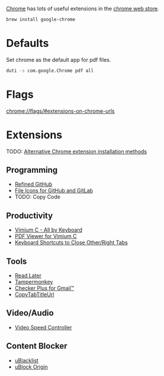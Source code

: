 [Chrome](https://www.google.com/chrome/) has lots of useful extensions in the [chrome web store](https://chrome.google.com/webstore/category/extensions).

```bash
brew install google-chrome
```

# Defaults

Set chrome as the default app for pdf files.

```bash
duti -s com.google.Chrome pdf all
```

# Flags

<chrome://flags/#extensions-on-chrome-urls>

# Extensions

TODO: [Alternative Chrome extension installation methods](https://developer.chrome.com/docs/extensions/mv3/external_extensions/#preference-mac)

## Programming

-   [Refined GitHub](https://chrome.google.com/webstore/detail/hlepfoohegkhhmjieoechaddaejaokhf)
-   [File Icons for GitHub and GitLab](https://chrome.google.com/webstore/detail/ficfmibkjjnpogdcfhfokmihanoldbfe)
-   TODO: Copy Code

## Productivity

-   [Vimium C - All by Keyboard](https://chrome.google.com/webstore/detail/hfjbmagddngcpeloejdejnfgbamkjaeg)
-   [PDF Viewer for Vimium C](https://chrome.google.com/webstore/detail/nacjakoppgmdcpemlfnfegmlhipddanj)
-   [Keyboard Shortcuts to Close Other/Right Tabs](https://chrome.google.com/webstore/detail/dkoadhojigekhckndaehenfbhcgfeepl)

## Tools

-   [Read Later](https://chrome.google.com/webstore/detail/fbmfcfkokefgbmfcjahdmomlifclekib)
-   [Tampermonkey](https://chrome.google.com/webstore/detail/dhdgffkkebhmkfjojejmpbldmpobfkfo)
-   [Checker Plus for Gmail™](https://chromewebstore.google.com/detail/checker-plus-for-gmail/oeopbcgkkoapgobdbedcemjljbihmemj)
-   [CopyTabTitleUrl](https://chromewebstore.google.com/detail/copytabtitleurl/lmgbdjfoaihhgdphombpgjpaohjfeapp)

## Video/Audio

-   [Video Speed Controller](https://chrome.google.com/webstore/detail/nffaoalbilbmmfgbnbgppjihopabppdk)

## Content Blocker

-   [uBlacklist](https://chrome.google.com/webstore/detail/pncfbmialoiaghdehhbnbhkkgmjanfhe)
-   [uBlock Origin](https://chrome.google.com/webstore/detail/cjpalhdlnbpafiamejdnhcphjbkeiagm)
